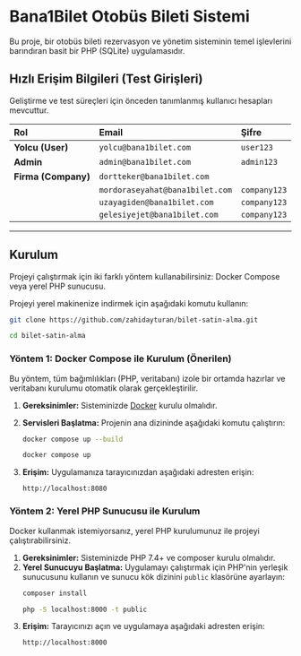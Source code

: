 # Bana1Bilet Otobüs Bileti Sistemi

Bu proje, bir otobüs bileti rezervasyon ve yönetim sisteminin temel işlevlerini barındıran basit bir PHP (SQLite) uygulamasıdır.


## Hızlı Erişim Bilgileri (Test Girişleri)

Geliştirme ve test süreçleri için önceden tanımlanmış kullanıcı hesapları mevcuttur.

| Rol | Email | Şifre |
| :--- | :--- | :--- |
| **Yolcu (User)** | `yolcu@bana1bilet.com` | `user123` |
| **Admin** | `admin@bana1bilet.com` | `admin123` | 
| **Firma (Company)** | `dortteker@bana1bilet.com` | 
| | `mordoraseyahat@bana1bilet.com` | `company123` | 
| | `uzayagiden@bana1bilet.com` | `company123` |
| | `gelesiyejet@bana1bilet.com` | `company123` |

---

## Kurulum

Projeyi çalıştırmak için iki farklı yöntem kullanabilirsiniz: Docker Compose veya yerel PHP sunucusu.

Projeyi yerel makinenize indirmek için aşağıdaki komutu kullanın:
```bash
git clone https://github.com/zahidayturan/bilet-satin-alma.git

cd bilet-satin-alma
```

### Yöntem 1: Docker Compose ile Kurulum (Önerilen)

Bu yöntem, tüm bağımlılıkları (PHP, veritabanı) izole bir ortamda hazırlar ve veritabanı kurulumu otomatik olarak gerçekleştirilir.

1.  **Gereksinimler:** Sisteminizde [Docker](https://www.docker.com/products/docker-desktop) kurulu olmalıdır.
2.  **Servisleri Başlatma:** Projenin ana dizininde aşağıdaki komutu çalıştırın:
    ```bash
    docker compose up --build

    docker compose up
    ```
    
1.  **Erişim:** Uygulamanıza tarayıcınızdan aşağıdaki adresten erişin:
    ```
    http://localhost:8080
    ```

### Yöntem 2: Yerel PHP Sunucusu ile Kurulum

Docker kullanmak istemiyorsanız, yerel PHP kurulumunuz ile projeyi çalıştırabilirsiniz.

1.  **Gereksinimler:** Sisteminizde PHP 7.4+ ve composer kurulu olmalıdır.
2.  **Yerel Sunucuyu Başlatma:** Uygulamayı çalıştırmak için PHP'nin yerleşik sunucusunu kullanın ve sunucu kök dizinini `public` klasörüne ayarlayın:
    ```bash
    composer install

    php -S localhost:8000 -t public
    ```
3.  **Erişim:** Tarayıcınızı açın ve uygulamaya aşağıdaki adresten erişin:
    ```
    http://localhost:8000
    ```